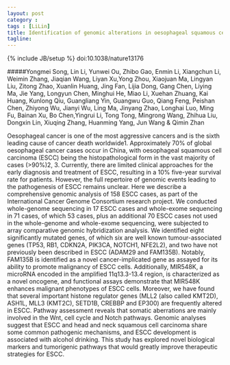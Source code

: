 ```yaml
---
layout: post
category : 
tags : [LiLin]
title: Identification of genomic alterations in oesophageal squamous cell cancer
tagline: 
---
```

{% include JB/setup %}
doi:10.1038/nature13176

#####Yongmei Song, Lin Li, Yunwei Ou, Zhibo Gao, Enmin Li, Xiangchun Li, Weimin Zhang, Jiaqian Wang, Liyan Xu,Yong Zhou, Xiaojuan Ma, Lingyan Liu, Zitong Zhao, Xuanlin Huang, Jing Fan, Lijia Dong, Gang Chen, Liying Ma, Jie Yang, Longyun Chen, Minghui He, Miao Li, Xuehan Zhuang, Kai Huang, Kunlong Qiu, Guangliang Yin, Guangwu Guo, Qiang Feng, Peishan Chen, Zhiyong Wu, Jianyi Wu, Ling Ma, Jinyang Zhao, Longhai Luo, Ming Fu, Bainan Xu, Bo Chen,Yingrui Li, Tong Tong, Mingrong Wang, Zhihua Liu, Dongxin Lin, Xiuqing Zhang, Huanming Yang, Jun Wang & Qimin Zhan

Oesophageal cancer is one of the most aggressive cancers and is the sixth leading cause of cancer death worldwide1. Approximately 70% of global oesophageal cancer cases occur in China, with oesophageal squamous cell carcinoma (ESCC) being the histopathological form in the vast majority of cases (>90%)2, 3. Currently, there are limited clinical approaches for the early diagnosis and treatment of ESCC, resulting in a 10% five-year survival rate for patients. However, the full repertoire of genomic events leading to the pathogenesis of ESCC remains unclear. Here we describe a comprehensive genomic analysis of 158 ESCC cases, as part of the International Cancer Genome Consortium research project. We conducted whole-genome sequencing in 17 ESCC cases and whole-exome sequencing in 71 cases, of which 53 cases, plus an additional 70 ESCC cases not used in the whole-genome and whole-exome sequencing, were subjected to array comparative genomic hybridization analysis. We identified eight significantly mutated genes, of which six are well known tumour-associated genes (TP53, RB1, CDKN2A, PIK3CA, NOTCH1, NFE2L2), and two have not previously been described in ESCC (ADAM29 and FAM135B). Notably, FAM135B is identified as a novel cancer-implicated gene as assayed for its ability to promote malignancy of ESCC cells. Additionally, MIR548K, a microRNA encoded in the amplified 11q13.3-13.4 region, is characterized as a novel oncogene, and functional assays demonstrate that MIR548K enhances malignant phenotypes of ESCC cells. Moreover, we have found that several important histone regulator genes (MLL2 (also called KMT2D), ASH1L, MLL3 (KMT2C), SETD1B, CREBBP and EP300) are frequently altered in ESCC. Pathway assessment reveals that somatic aberrations are mainly involved in the Wnt, cell cycle and Notch pathways. Genomic analyses suggest that ESCC and head and neck squamous cell carcinoma share some common pathogenic mechanisms, and ESCC development is associated with alcohol drinking. This study has explored novel biological markers and tumorigenic pathways that would greatly improve therapeutic strategies for ESCC.
